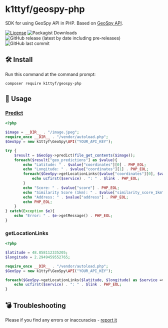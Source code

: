 # k1ttyf/geospy-php
SDK for using GeoSpy API in PHP. Based on [GeoSpy API](https://dev.geospy.ai/docs/routes).

[![License](https://img.shields.io/github/license/k1ttyf/geospy-php)](https://github.com/k1ttyf/geospy-php/blob/main/LICENSE)
![Packagist Downloads](https://img.shields.io/packagist/dt/k1ttyf/geospy-php)
![GitHub release (latest by date including pre-releases)](https://img.shields.io/github/v/release/k1ttyf/geospy-php?include_prereleases)
![GitHub last commit](https://img.shields.io/github/last-commit/k1ttyf/geospy-php)

## 🛠 Install
Run this command at the command prompt:
```shell
composer require k1ttyf/geospy-php
```

## 🔌 Usage

### [Predict](https://dev.geospy.ai/docs/routes#predict)

```php
<?php

$image = __DIR__ . "/image.jpeg";
require_once __DIR__ . "/vendor/autoload.php";
$GeoSpy = new k1ttyf\GeoSpy\API("YOUR_API_KEY");

try {
    $result = $GeoSpy->predict(file_get_contents($image));
    foreach($result["geo_predictions"] as $value){
        echo "Latitude: " . $value["coordinates"][0] . PHP_EOL;
        echo "Longitude: " . $value["coordinates"][1] . PHP_EOL;
        foreach($GeoSpy->getLocationLinks($value["coordinates"][0], $value["coordinates"][1]) as $service => $link){
            echo ucfirst($service) . ": " . $link . PHP_EOL;
        }
        echo "Score: " . $value["score"] . PHP_EOL;
        echo "Similarity Score (1km): " . $value["similarity_score_1km"] . PHP_EOL;
        echo "Address: " . $value["address"] . PHP_EOL;
        echo PHP_EOL;
    }
} catch(Exception $e){
    echo "Error: " . $e->getMessage() . PHP_EOL;
}
```

### getLocationLinks
```php
<?php

$latitude = 48.858112335205;
$longitude = 2.2949459552765;

require_once __DIR__ . "/vendor/autoload.php";
$GeoSpy = new k1ttyf\GeoSpy\API("YOUR_API_KEY");

foreach($GeoSpy->getLocationLinks($latitude, $longitude) as $service => $link){
    echo ucfirst($service) . ": " . $link . PHP_EOL;
}
```

## 💣 Troubleshooting

Please if you find any errors or inaccuracies - [report it](https://github.com/k1ttyf/geospy-php/issues)
